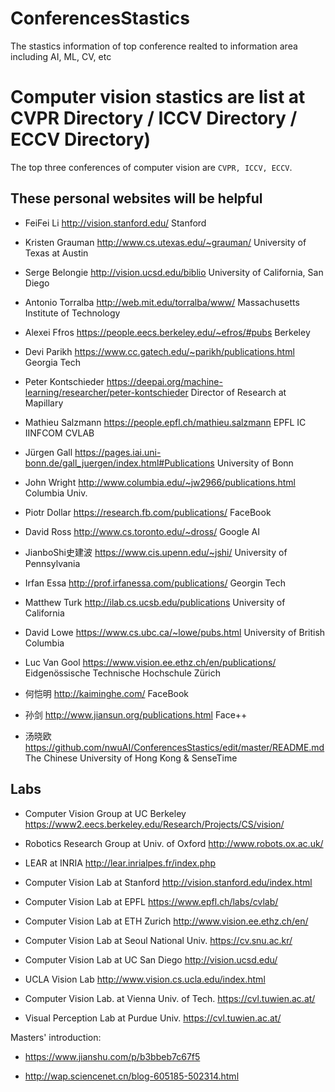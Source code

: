 ConferencesStastics
===
The stastics information of top conference realted to information area including AI, ML, CV, etc

# Computer vision stastics are list at CVPR Directory /  ICCV Directory /  ECCV Directory)
The top three conferences of computer vision are `CVPR, ICCV, ECCV`. 
## These personal websites will be helpful 
  
 * FeiFei Li            http://vision.stanford.edu/                         Stanford

 * Kristen Grauman      http://www.cs.utexas.edu/~grauman/                  University of Texas at Austin
  
 * Serge Belongie       http://vision.ucsd.edu/biblio                       University of California, San Diego
  
 * Antonio Torralba     http://web.mit.edu/torralba/www/                    Massachusetts Institute of Technology
  
 * Alexei Ffros         https://people.eecs.berkeley.edu/~efros/#pubs       Berkeley
  
 * Devi Parikh          https://www.cc.gatech.edu/~parikh/publications.html  Georgia Tech
  
 * Peter Kontschieder   https://deepai.org/machine-learning/researcher/peter-kontschieder  Director of Research at Mapillary
  
 * Mathieu Salzmann     https://people.epfl.ch/mathieu.salzmann              EPFL IC IINFCOM CVLAB
  
 * Jürgen Gall          https://pages.iai.uni-bonn.de/gall_juergen/index.html#Publications  University of Bonn
  
 * John Wright          http://www.columbia.edu/~jw2966/publications.html    Columbia Univ.
  
 * Piotr Dollar         https://research.fb.com/publications/                FaceBook
  
 * David Ross           http://www.cs.toronto.edu/~dross/                    Google AI  

 * JianboShi史建波       https://www.cis.upenn.edu/~jshi/                    University of Pennsylvania

 * Irfan Essa           http://prof.irfanessa.com/publications/             Georgin Tech
  
 * Matthew Turk         http://ilab.cs.ucsb.edu/publications                University of California
  
 * David Lowe           https://www.cs.ubc.ca/~lowe/pubs.html               University of British Columbia
  
 * Luc Van Gool         https://www.vision.ee.ethz.ch/en/publications/      Eidgenössische Technische Hochschule Zürich
  
 * 何恺明               http://kaiminghe.com/                                FaceBook
  
 * 孙剑                 http://www.jiansun.org/publications.html             Face++
  
 * 汤晓欧               https://github.com/nwuAI/ConferencesStastics/edit/master/README.md   The Chinese University of Hong Kong & SenseTime
  
  ## Labs 
  
  * Computer Vision Group at UC Berkeley    https://www2.eecs.berkeley.edu/Research/Projects/CS/vision/
  
  * Robotics Research Group at Univ. of Oxford   http://www.robots.ox.ac.uk/
  
  * LEAR at INRIA    http://lear.inrialpes.fr/index.php
  
  * Computer Vision Lab at Stanford  http://vision.stanford.edu/index.html
  
  * Computer Vision Lab at EPFL    https://www.epfl.ch/labs/cvlab/
  
  * Computer Vision Lab at ETH Zurich  http://www.vision.ee.ethz.ch/en/
  
  * Computer Vision Lab at Seoul National Univ.   https://cv.snu.ac.kr/
  
  * Computer Vision Lab at UC San Diego  http://vision.ucsd.edu/
  
  * UCLA Vision Lab  http://www.vision.cs.ucla.edu/index.html
  
  * Computer Vision Lab. at Vienna Univ. of Tech.   https://cvl.tuwien.ac.at/
  
  * Visual Perception Lab at Purdue Univ.   https://cvl.tuwien.ac.at/
  
  
  
  
  Masters' introduction:
  
  * https://www.jianshu.com/p/b3bbeb7c67f5
  
  * http://wap.sciencenet.cn/blog-605185-502314.html



